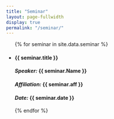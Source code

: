 ```yaml
---
title: "Seminar"
layout: page-fullwidth
display: true
permalink: "/seminar/"
---
```



<ul>
  {% for seminar in site.data.seminar %}


<li><h4><strong>{{ seminar.title }} </strong></h4>
    <h4><i>Speaker:</i> {{ seminar.Name }}</h4>
    <h4><i>Affiliation:</i> {{ seminar.aff }}</h4>
    <h4><i>Date:</i> {{ seminar.date }}</h4>


</li>
  {% endfor %}

</ul>
